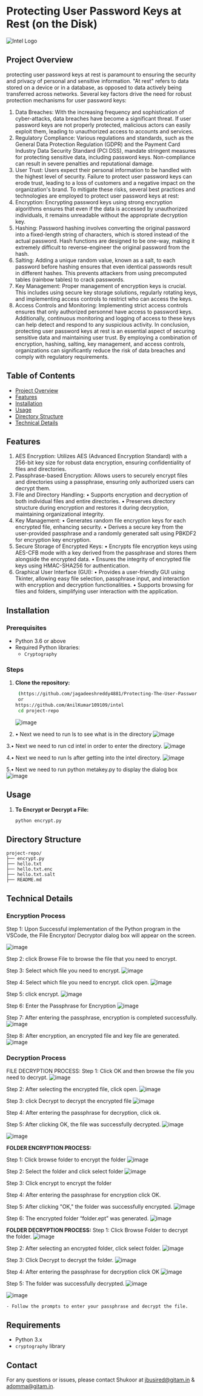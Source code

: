 # **Protecting User Password Keys at Rest (on the Disk)**

![Intel Logo](https://logodownload.org/wp-content/uploads/2014/04/intel-logo-5-1.png)

## **Project Overview**


protecting user password keys at rest is paramount to ensuring the security and privacy of personal and sensitive information. "At rest" refers to data stored on a device or in a database, as opposed to data  actively being transferred across networks.
Several key factors drive the need for robust protection mechanisms for user password keys:
1.	Data Breaches: With the increasing frequency and sophistication of cyber-attacks, data breaches have become a significant threat. If user password keys are not properly protected, malicious actors can easily exploit them, leading to unauthorized access to accounts and services.
2.	Regulatory Compliance: Various regulations and standards, such as the General Data Protection Regulation (GDPR) and the Payment Card Industry Data Security Standard (PCI DSS), mandate stringent measures for protecting sensitive data, including password keys. Non-compliance can result in severe penalties and reputational damage.
3.	User Trust: Users expect their personal information to be handled with the highest level of security. Failure to protect user password keys can erode trust, leading to a loss of customers and a negative impact on the organization's brand.
To mitigate these risks, several best practices and technologies are employed to protect user password keys at rest:
1.	Encryption: Encrypting password keys using strong encryption algorithms ensures that even if the data is accessed by unauthorized individuals, it remains unreadable without the appropriate decryption key.
2.	Hashing: Password hashing involves converting the original password into a fixed-length string of characters, which is stored instead of the actual password. Hash functions are designed to be one-way, making it extremely difficult to reverse-engineer the original password from the hash.
3.	Salting: Adding a unique random value, known as a salt, to each password before hashing ensures that even identical passwords result in different hashes. This prevents attackers from using precomputed tables (rainbow tables) to crack passwords.
4.	Key Management: Proper management of encryption keys is crucial. This includes using secure key storage solutions, regularly rotating keys, and implementing access controls to restrict who can access the keys.
5.	Access Controls and Monitoring: Implementing strict access controls ensures that only authorized personnel have access to password keys. Additionally, continuous monitoring and logging of access to these keys can help detect and respond to any suspicious activity.
In conclusion, protecting user password keys at rest is an essential aspect of securing sensitive data and maintaining user trust. By employing a combination of encryption, hashing, salting, key management, and access controls, organizations can significantly reduce the risk of data breaches and comply with regulatory requirements.


## **Table of Contents**

- [Project Overview](#project-overview)
- [Features](#features)
- [Installation](#installation)
- [Usage](#usage)
- [Directory Structure](#directory-structure)
- [Technical Details](#technical-details)

## **Features**

1. AES Encryption: Utilizes AES (Advanced Encryption Standard) with a 256-bit key size for robust data encryption, ensuring confidentiality of files and directories.
2. Passphrase-based Encryption: Allows users to securely encrypt files and directories using a passphrase, ensuring only authorized users can decrypt them.
3. File and Directory Handling:
•	Supports encryption and decryption of both individual files and entire directories.
•	Preserves directory structure during encryption and restores it during decryption, maintaining organizational integrity.
4. Key Management:
•	Generates random file encryption keys for each encrypted file, enhancing security.
•	Derives a secure key from the user-provided passphrase and a randomly generated salt using PBKDF2 for encryption key encryption.
5. Secure Storage of Encrypted Keys:
•	Encrypts file encryption keys using AES-CFB mode with a key derived from the passphrase and stores them alongside the encrypted data.
•	Ensures the integrity of encrypted file keys using HMAC-SHA256 for authentication.
6. Graphical User Interface (GUI):
•	Provides a user-friendly GUI using Tkinter, allowing easy file selection, passphrase input, and interaction with encryption and decryption functionalities.
•	Supports browsing for files and folders, simplifying user interaction with the application.


## **Installation**

### **Prerequisites**

- Python 3.6 or above
- Required Python libraries:
  - `Cryptography`


### **Steps**

1. **Clone the repository:**

   ```bash
    (https://github.com/jagadeeshreddy4881/Protecting-The-User-Passwords-At-Rest.git
    or
   https://github.com/AnilKumar109109/intel
    cd project-repo
    ```

    ![image](https://github.com/user-attachments/assets/def8dabe-907d-408e-b07f-b40b8c168de0)
    

2. •	Next we need to run ls to see what is in the directory
![image](https://github.com/user-attachments/assets/d70fc59a-eeba-4f7d-95cb-4ae226855964)

3.•	Next we need to run cd intel in order to enter the directory.
![image](https://github.com/user-attachments/assets/d9e426e3-af87-4f10-95a8-811efa30f8fe)

4.•	Next we need to run ls after getting into the intel directory.
![image](https://github.com/user-attachments/assets/d629bd71-b8d6-48e6-8140-97d5162b284c)

5.•	Next we need to run python metakey.py to display the dialog box
![image](https://github.com/user-attachments/assets/d3acb252-d673-4235-b056-14558457d793)


## **Usage**

1. **To Encrypt or Decrypt a File:**

    ```bash
    python encrypt.py
    ```

## **Directory Structure**

```plaintext
project-repo/
├── encrypt.py
├── hello.txt
├── hello.txt.enc
├── hello.txt.salt
├── README.md
```

## Technical Details

### Encryption Process

Step 1: Upon Successful implementation of the Python program in the VSCode, the File Encryptor/ Decryptor  dialog box will appear on the screen.

![image](https://github.com/user-attachments/assets/ab64cc1a-db84-444a-b811-fafa0fa400e9)

Step 2: click Browse File to browse the file that you need to encrypt.

Step 3: Select which file you need to encrypt.
![image](https://github.com/user-attachments/assets/07bb56a7-a8ee-489a-a269-b559b6c6b20b)

Step 4: Select which file you need to encrypt. click open.
![image](https://github.com/user-attachments/assets/a8bb0276-ee6d-48a2-9860-a00a86892b33)

Step 5: click encrypt.
![image](https://github.com/user-attachments/assets/655a9ce7-a472-46f2-a1c4-6ba6f10c428b)

Step 6: Enter the Passphrase for Encryption
![image](https://github.com/user-attachments/assets/2e44cf3a-51e3-48d2-87f2-81e579ad102a)

Step 7: After entering the passphrase, encryption is completed successfully.
![image](https://github.com/user-attachments/assets/0dfa2562-6a07-41ff-80dd-b90d875112a8)

Step 8: After encryption, an encrypted file and key file are generated.
![image](https://github.com/user-attachments/assets/37143507-ae67-4fba-8021-8115c254f9f1)



### Decryption Process

FILE DECRYPTION PROCESS:
Step 1: Click OK and then browse the file you need to decrypt.
![image](https://github.com/user-attachments/assets/1f2a61b9-2bd1-4b2d-ab54-2a5fc3997706)

Step 2: After selecting the encrypted file, click open.
![image](https://github.com/user-attachments/assets/f8c47752-3966-4ed8-b2dd-69fca199a9ac)

Step 3: click Decrypt to decrypt the encrypted file
![image](https://github.com/user-attachments/assets/201f2d72-2e5a-4ec0-81bc-dbe930215c56)

Step 4: After entering the passphrase for decryption, click ok.

Step 5: After clicking OK, the file was successfully decrypted.
![image](https://github.com/user-attachments/assets/2e3f3c99-4b51-4b9b-a5e5-16c328f5583c)

![image](https://github.com/user-attachments/assets/32eccfe3-fa8f-4502-b9de-612a76ba69e5)

**FOLDER ENCRYPTION PROCESS:**

Step 1: Click browse folder to encrypt the folder 
![image](https://github.com/user-attachments/assets/aca83fa4-5cf8-49dd-8948-7fe617b08b2d)

Step 2: Select the folder  and click select folder
![image](https://github.com/user-attachments/assets/e2a009c3-03ed-4980-9fec-0f78ce52bde1)

Step 3: Click encrypt to encrypt the folder

Step 4: After entering the passphrase for encryption click OK.

Step 5: After clicking "OK," the folder was successfully
encrypted.
![image](https://github.com/user-attachments/assets/3df83227-508a-40ba-8087-48d83ebabd49)

Step 6: The encrypted folder “folder.ept” was generated.
![image](https://github.com/user-attachments/assets/db85bd8d-a87a-465b-81dd-a55c0243fe7f)

 


**FOLDER DECRYPTION PROCESS:**
Step 1: Click Browse Folder to decrypt the folder.
![image](https://github.com/user-attachments/assets/b0c9abf8-1543-4301-917d-08462a652a68)

Step 2: After selecting an encrypted folder, click select folder.
![image](https://github.com/user-attachments/assets/747b6fe9-ad97-48b7-9dd6-5e1eaffb8656)

 Step 3: Click Decrypt to decrypt the folder.
 ![image](https://github.com/user-attachments/assets/91acb89a-b024-4ec4-ab0f-5fbfbdb952a2)
 
Step 4: After entering the passphrase for decryption click OK
![image](https://github.com/user-attachments/assets/697c424a-bee1-4511-9b0e-68195d0cbba4)

Step 5: The folder was successfully decrypted.
 ![image](https://github.com/user-attachments/assets/77f88c6a-fd8f-4eb8-a27a-ac8f9febbf68)
 
![image](https://github.com/user-attachments/assets/9fdd9e11-0e83-4646-beaf-1d97a92cb529)



 

      
    - Follow the prompts to enter your passphrase and decrypt the file.

## Requirements
- Python 3.x
- `cryptography` library

## Contact
For any questions or issues, please contact Shukoor at 
jbusired@gitam.in &  adomma@gitam.in.
